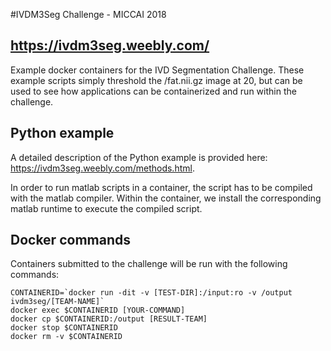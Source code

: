 #IVDM3Seg Challenge - MICCAI 2018 
## https://ivdm3seg.weebly.com/

Example docker containers for the IVD Segmentation Challenge. These example scripts simply threshold the /fat.nii.gz image at 20, but can be used to see how applications can be containerized and run within the challenge.

## Python example
A detailed description of the Python example is provided here: https://ivdm3seg.weebly.com/methods.html. 

In order to run matlab scripts in a container, the script has to be compiled with the matlab compiler. Within the container, we install the corresponding matlab runtime to execute the compiled script.

## Docker commands
Containers submitted to the challenge will be run with the following commands:

```
CONTAINERID=`docker run -dit -v [TEST-DIR]:/input:ro -v /output ivdm3seg/[TEAM-NAME]`
docker exec $CONTAINERID [YOUR-COMMAND]
docker cp $CONTAINERID:/output [RESULT-TEAM]
docker stop $CONTAINERID
docker rm -v $CONTAINERID
```
